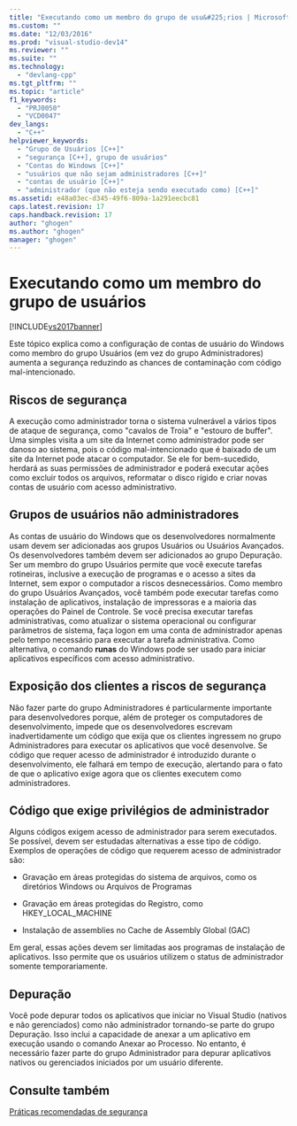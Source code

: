 ```yaml
---
title: "Executando como um membro do grupo de usu&#225;rios | Microsoft Docs"
ms.custom: ""
ms.date: "12/03/2016"
ms.prod: "visual-studio-dev14"
ms.reviewer: ""
ms.suite: ""
ms.technology: 
  - "devlang-cpp"
ms.tgt_pltfrm: ""
ms.topic: "article"
f1_keywords: 
  - "PRJ0050"
  - "VCD0047"
dev_langs: 
  - "C++"
helpviewer_keywords: 
  - "Grupo de Usuários [C++]"
  - "segurança [C++], grupo de usuários"
  - "Contas do Windows [C++]"
  - "usuários que não sejam administradores [C++]"
  - "contas de usuário [C++]"
  - "administrador (que não esteja sendo executado como) [C++]"
ms.assetid: e48a03ec-d345-49f6-809a-1a291eecbc81
caps.latest.revision: 17
caps.handback.revision: 17
author: "ghogen"
ms.author: "ghogen"
manager: "ghogen"
---
```

# Executando como um membro do grupo de usu&#225;rios
[!INCLUDE[vs2017banner](../assembler/inline/includes/vs2017banner.md)]

Este tópico explica como a configuração de contas de usuário do Windows como membro do grupo Usuários \(em vez do grupo Administradores\) aumenta a segurança reduzindo as chances de contaminação com código mal\-intencionado.  
  
## Riscos de segurança  
 A execução como administrador torna o sistema vulnerável a vários tipos de ataque de segurança, como "cavalos de Troia" e "estouro de buffer". Uma simples visita a um site da Internet como administrador pode ser danoso ao sistema, pois o código mal\-intencionado que é baixado de um site da Internet pode atacar o computador.  Se ele for bem\-sucedido, herdará as suas permissões de administrador e poderá executar ações como excluir todos os arquivos, reformatar o disco rígido e criar novas contas de usuário com acesso administrativo.  
  
## Grupos de usuários não administradores  
 As contas de usuário do Windows que os desenvolvedores normalmente usam devem ser adicionadas aos grupos Usuários ou Usuários Avançados.  Os desenvolvedores também devem ser adicionados ao grupo Depuração.  Ser um membro do grupo Usuários permite que você execute tarefas rotineiras, inclusive a execução de programas e o acesso a sites da Internet, sem expor o computador a riscos desnecessários.  Como membro do grupo Usuários Avançados, você também pode executar tarefas como instalação de aplicativos, instalação de impressoras e a maioria das operações do Painel de Controle.  Se você precisa executar tarefas administrativas, como atualizar o sistema operacional ou configurar parâmetros de sistema, faça logon em uma conta de administrador apenas pelo tempo necessário para executar a tarefa administrativa.  Como alternativa, o comando **runas** do Windows pode ser usado para iniciar aplicativos específicos com acesso administrativo.  
  
## Exposição dos clientes a riscos de segurança  
 Não fazer parte do grupo Administradores é particularmente importante para desenvolvedores porque, além de proteger os computadores de desenvolvimento, impede que os desenvolvedores escrevam inadvertidamente um código que exija que os clientes ingressem no grupo Administradores para executar os aplicativos que você desenvolve.  Se código que requer acesso de administrador é introduzido durante o desenvolvimento, ele falhará em tempo de execução, alertando para o fato de que o aplicativo exige agora que os clientes executem como administradores.  
  
## Código que exige privilégios de administrador  
 Alguns códigos exigem acesso de administrador para serem executados.  Se possível, devem ser estudadas alternativas a esse tipo de código.  Exemplos de operações de código que requerem acesso de administrador são:  
  
-   Gravação em áreas protegidas do sistema de arquivos, como os diretórios Windows ou Arquivos de Programas  
  
-   Gravação em áreas protegidas do Registro, como HKEY\_LOCAL\_MACHINE  
  
-   Instalação de assemblies no Cache de Assembly Global \(GAC\)  
  
 Em geral, essas ações devem ser limitadas aos programas de instalação de aplicativos.  Isso permite que os usuários utilizem o status de administrador somente temporariamente.  
  
## Depuração  
 Você pode depurar todos os aplicativos que iniciar no Visual Studio \(nativos e não gerenciados\) como não administrador tornando\-se parte do grupo Depuração.  Isso inclui a capacidade de anexar a um aplicativo em execução usando o comando Anexar ao Processo.  No entanto, é necessário fazer parte do grupo Administrador para depurar aplicativos nativos ou gerenciados iniciados por um usuário diferente.  
  
## Consulte também  
 [Práticas recomendadas de segurança](../top/security-best-practices-for-cpp.md)